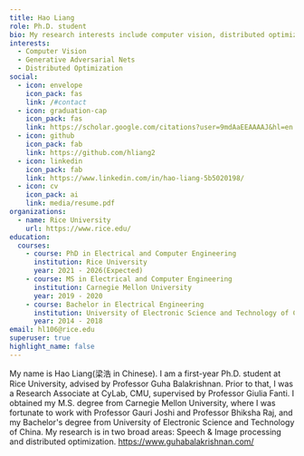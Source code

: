 ```yaml
---
title: Hao Liang
role: Ph.D. student
bio: My research interests include computer vision, distributed optimization.
interests:
  - Computer Vision
  - Generative Adversarial Nets
  - Distributed Optimization
social:
  - icon: envelope
    icon_pack: fas
    link: /#contact
  - icon: graduation-cap
    icon_pack: fas
    link: https://scholar.google.com/citations?user=9mdAaEEAAAAJ&hl=en
  - icon: github
    icon_pack: fab
    link: https://github.com/hliang2
  - icon: linkedin
    icon_pack: fab
    link: https://www.linkedin.com/in/hao-liang-5b5020198/
  - icon: cv
    icon_pack: ai
    link: media/resume.pdf
organizations:
  - name: Rice University
    url: https://www.rice.edu/
education:
  courses:
    - course: PhD in Electrical and Computer Engineering
      institution: Rice University
      year: 2021 - 2026(Expected)
    - course: MS in Electrical and Computer Engineering
      institution: Carnegie Mellon University
      year: 2019 - 2020
    - course: Bachelor in Electrical Engineering
      institution: University of Electronic Science and Technology of China
      year: 2014 - 2018
email: hl106@rice.edu
superuser: true
highlight_name: false
---
```

My name is Hao Liang(梁浩 in Chinese). I am a first-year Ph.D. student at Rice University, advised by Professor Guha Balakrishnan. Prior to that, I was a Research Associate at CyLab, CMU, supervised by Professor Giulia Fanti. I obtained my M.S. degree from Carnegie Mellon University, where I was fortunate to work with Professor Gauri Joshi and Professor Bhiksha Raj, and my Bachelor's degree from University of Electronic Science and Technology of China. My research is in two broad areas: Speech & Image processing and distributed optimization. <https://www.guhabalakrishnan.com/>
